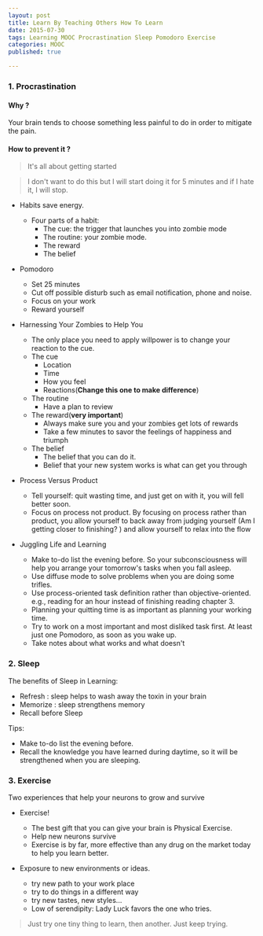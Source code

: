 ```yaml
---
layout: post
title: Learn By Teaching Others How To Learn
date: 2015-07-30
tags: Learning MOOC Procrastination Sleep Pomodoro Exercise
categories: MOOC
published: true

---
```


### 1. Procrastination

#### Why ?

Your brain tends to choose something less painful to do in order to mitigate the pain. 

#### How to prevent it ?

>It's all about getting started

>I don't want to do this but I will start doing it for 5 minutes and if I hate it, I will stop.

* Habits save energy.
    * Four parts of a habit:
        * The cue: the trigger that launches you into zombie mode
        * The routine: your zombie mode.
        * The reward
        * The belief


* Pomodoro
    * Set 25 minutes
    * Cut off possible disturb such as email notification, phone and noise. 
    * Focus on your work
    * Reward yourself


* Harnessing Your Zombies to Help You
    * The only place you need to apply willpower is to change your reaction to the cue.
    * The cue
        * Location
        * Time
        * How you feel
        * Reactions(**Change this one to make difference**)
    * The routine
        * Have a plan to review
    * The reward(**very important**)
        * Always make sure you and your zombies get lots of rewards
        * Take a few minutes to savor the feelings of happiness and triumph
    * The belief
        * The belief that you can do it.
        * Belief that your new system works is what can get you through

 
* Process Versus Product
    * Tell yourself: quit wasting time, and just get on with it, you will fell better soon.
    * Focus on process not product. By focusing on process rather than product, you allow yourself to back away from judging yourself (Am I getting closer to finishing? ) and allow yourself to relax into the flow



* Juggling Life and Learning
    * Make to-do list the evening before. So your subconsciousness will help you arrange your tomorrow's tasks when you fall asleep.
    * Use diffuse mode to solve problems when you are doing some trifles.
    * Use process-oriented task definition rather than objective-oriented. e.g., reading for an hour instead of finishing reading chapter 3. 
    * Planning your quitting time is as important as planning your working time.
    * Try to work on a most important and most disliked task first. At least just one Pomodoro, as soon as you wake up.
    * Take notes about what works and what doesn't
    
### 2. Sleep

The benefits of Sleep in Learning:

* Refresh : sleep helps to wash away the toxin in your brain  
* Memorize : sleep strengthens memory   
* Recall before Sleep

Tips:

* Make to-do list the evening before. 
* Recall the knowledge you have learned during daytime, so it will be strengthened when you are sleeping. 

### 3. Exercise

Two experiences that help your neurons to grow and survive

   * Exercise!
       * The best gift that you can give your brain is Physical Exercise.
       * Help new neurons survive
       * Exercise is by far, more effective than any drug on the market today to help you learn better.
   
   * Exposure to new environments or ideas.
       * try new path to your work place
       * try to do things in a different way
       * try new tastes, new styles...
       * Low of serendipity: Lady Luck favors the one who tries. 
       
> Just try one tiny thing to learn, then another. Just keep trying.





